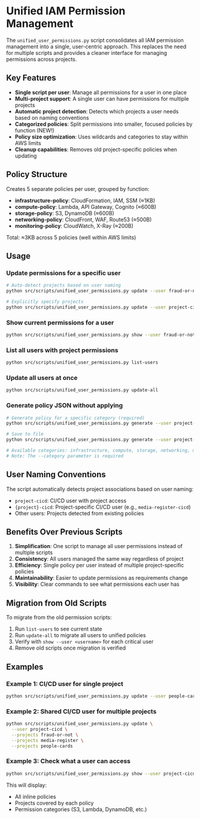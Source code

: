 # Unified IAM Permission Management

The `unified_user_permissions.py` script consolidates all IAM permission management into a single, user-centric approach. This replaces the need for multiple scripts and provides a cleaner interface for managing permissions across projects.

## Key Features

- **Single script per user**: Manage all permissions for a user in one place
- **Multi-project support**: A single user can have permissions for multiple projects
- **Automatic project detection**: Detects which projects a user needs based on naming conventions
- **Categorized policies**: Split permissions into smaller, focused policies by function (NEW!)
- **Policy size optimization**: Uses wildcards and categories to stay within AWS limits
- **Cleanup capabilities**: Removes old project-specific policies when updating

## Policy Structure

Creates 5 separate policies per user, grouped by function:

- **infrastructure-policy**: CloudFormation, IAM, SSM (≈1KB)
- **compute-policy**: Lambda, API Gateway, Cognito (≈600B)
- **storage-policy**: S3, DynamoDB (≈600B)
- **networking-policy**: CloudFront, WAF, Route53 (≈500B)
- **monitoring-policy**: CloudWatch, X-Ray (≈200B)

Total: ≈3KB across 5 policies (well within AWS limits)

## Usage

### Update permissions for a specific user

```bash
# Auto-detect projects based on user naming
python src/scripts/unified_user_permissions.py update --user fraud-or-not-cicd

# Explicitly specify projects
python src/scripts/unified_user_permissions.py update --user project-cicd --projects fraud-or-not --projects media-register
```

### Show current permissions for a user

```bash
python src/scripts/unified_user_permissions.py show --user fraud-or-not-cicd
```

### List all users with project permissions

```bash
python src/scripts/unified_user_permissions.py list-users
```

### Update all users at once

```bash
python src/scripts/unified_user_permissions.py update-all
```

### Generate policy JSON without applying

```bash
# Generate policy for a specific category (required)
python src/scripts/unified_user_permissions.py generate --user project-cicd --projects fraud-or-not --category infrastructure

# Save to file
python src/scripts/unified_user_permissions.py generate --user project-cicd --projects fraud-or-not --category storage --output policy.json

# Available categories: infrastructure, compute, storage, networking, monitoring
# Note: The --category parameter is required
```

## User Naming Conventions

The script automatically detects project associations based on user naming:

- `project-cicd`: CI/CD user with project access
- `{project}-cicd`: Project-specific CI/CD user (e.g., `media-register-cicd`)
- Other users: Projects detected from existing policies

## Benefits Over Previous Scripts

1. **Simplification**: One script to manage all user permissions instead of multiple scripts
2. **Consistency**: All users managed the same way regardless of project
3. **Efficiency**: Single policy per user instead of multiple project-specific policies
4. **Maintainability**: Easier to update permissions as requirements change
5. **Visibility**: Clear commands to see what permissions each user has

## Migration from Old Scripts

To migrate from the old permission scripts:

1. Run `list-users` to see current state
2. Run `update-all` to migrate all users to unified policies
3. Verify with `show --user <username>` for each critical user
4. Remove old scripts once migration is verified

## Examples

### Example 1: CI/CD user for single project

```bash
python src/scripts/unified_user_permissions.py update --user people-cards-cicd
```

### Example 2: Shared CI/CD user for multiple projects

```bash
python src/scripts/unified_user_permissions.py update \
  --user project-cicd \
  --projects fraud-or-not \
  --projects media-register \
  --projects people-cards
```

### Example 3: Check what a user can access

```bash
python src/scripts/unified_user_permissions.py show --user project-cicd
```

This will display:

- All inline policies
- Projects covered by each policy
- Permission categories (S3, Lambda, DynamoDB, etc.)
